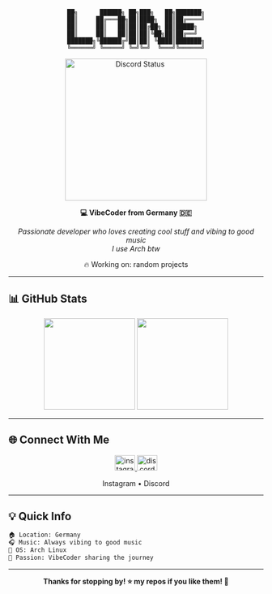 <div align="center">

```
██╗      ██████╗ ██╗███╗   ██╗███████╗
██║     ██╔═══██╗██║████╗  ██║██╔════╝
██║     ██║   ██║██║██╔██╗ ██║█████╗  
██║     ██║   ██║██║██║╚██╗██║██╔══╝  
███████╗╚██████╔╝██║██║ ╚████║███████╗
╚══════╝ ╚═════╝ ╚═╝╚═╝  ╚═══╝╚══════╝
```

<img src="https://lanyard.cnrad.dev/api/999276298432163891?theme=dark&bg=0d1117&animated=true&hideDiscrim=false&borderRadius=30px&idleMessage=Probably%20coding..." alt="Discord Status" width="280"/>

**💻 VibeCoder from Germany 🇩🇪**

*Passionate developer who loves creating cool stuff and vibing to good music*  
*I use Arch btw*

🔥 Working on: random projects  

</div>

---

## 📊 GitHub Stats

<div align="center">
  <img height="180em" src="https://github-readme-stats.vercel.app/api?username=l0ine&show_icons=true&theme=radical&include_all_commits=true&count_private=true"/>
  <img height="180em" src="https://github-readme-stats.vercel.app/api/top-langs/?username=l0ine&layout=compact&theme=radical"/>
</div>

---

## 🌐 Connect With Me

<div align="center">


<a href="https://instagram.com/loineeeeeee">
  <img src="https://raw.githubusercontent.com/rahuldkjain/github-profile-readme-generator/master/src/images/icons/Social/instagram.svg" alt="instagram" height="30" width="40" />
</a>
<a href="https://discord.gg/UP3PRuHZBe">
  <img src="https://raw.githubusercontent.com/rahuldkjain/github-profile-readme-generator/master/src/images/icons/Social/discord.svg" alt="discord" height="30" width="40" />
</a>

  Instagram • Discord 

</div>



---

## 💡 Quick Info

```bash
🏠 Location: Germany
🎧 Music: Always vibing to good music
🐧 OS: Arch Linux 
🚀 Passion: VibeCoder sharing the journey
```

---

<div align="center">
  
**Thanks for stopping by! ⭐ my repos if you like them! 🚀**

</div>

